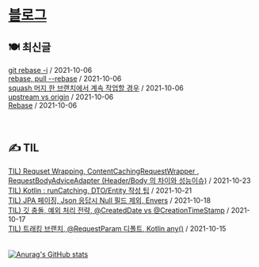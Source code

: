 
# [블로그](https://alkhwa-113.tistory.com/)
##  🍽 최신글
[git rebase -i](https://alkhwa-113.tistory.com/entry/git-rebase-i) / 2021-10-06</br>[rebase, pull --rebase](https://alkhwa-113.tistory.com/entry/rebase-pull-rebase) / 2021-10-06</br>[squash 머지 한 브랜치에서 계속 작업할 경우](https://alkhwa-113.tistory.com/entry/squash-%EB%A8%B8%EC%A7%80-%ED%95%9C-%EB%B8%8C%EB%9E%9C%EC%B9%98%EC%97%90%EC%84%9C-%EA%B3%84%EC%86%8D-%EC%9E%91%EC%97%85%ED%95%A0-%EA%B2%BD%EC%9A%B0) / 2021-10-06</br>[upstream vs origin](https://alkhwa-113.tistory.com/entry/upstream-vs-origin) / 2021-10-06</br>[Rebase](https://alkhwa-113.tistory.com/entry/Rebase) / 2021-10-06</br>
<br>
<br>
##  ✍️ TIL
[TIL) Requset Wrapping, ContentCachingRequestWrapper , RequestBodyAdviceAdapter (Header/Body 의 차이와 성능이슈)](https://alkhwa-113.tistory.com/entry/TIL-Requset-Wrapping-ContentCachingRequestWrapper-RequestBodyAdviceAdapter-HeaderBody-%EC%9D%98-%EC%B0%A8%EC%9D%B4%EC%99%80-%EC%84%B1%EB%8A%A5%EC%9D%B4%EC%8A%88) / 2021-10-23</br>[TIL) Kotlin : runCatching, DTO/Entity 작성 팁](https://alkhwa-113.tistory.com/entry/TIL-Kotlin-runCatching-DTOEntity-%EC%9E%91%EC%84%B1-%ED%8C%81) / 2021-10-21</br>[TIL) JPA 페이징, Json 응답시 Null 필드 제외, Envers](https://alkhwa-113.tistory.com/entry/TIL-JPA-%ED%8E%98%EC%9D%B4%EC%A7%95-Json-%EC%9D%91%EB%8B%B5%EC%8B%9C-Null-%ED%95%84%EB%93%9C-%EC%A0%9C%EC%99%B8-Envers) / 2021-10-18</br>[TIL) 깃 충돌, 예외 처리 전략, @CreatedDate vs @CreationTimeStamp](https://alkhwa-113.tistory.com/entry/TIL-%EA%B9%83-%EC%B6%A9%EB%8F%8C-%EC%98%88%EC%99%B8-%EC%B2%98%EB%A6%AC-%EC%A0%84%EB%9E%B5-CreatedDate-vs-CreationTimeStamp) / 2021-10-17</br>[TIL) 트래킹 브랜치, @RequestParam 디폴트, Kotlin any()](https://alkhwa-113.tistory.com/entry/TIL-%ED%8A%B8%EB%9E%98%ED%82%B9-%EB%B8%8C%EB%9E%9C%EC%B9%98-RequestParam-%EB%94%94%ED%8F%B4%ED%8A%B8-Kotlin-any) / 2021-10-15</br>
<br>
<br>
[![Anurag's GitHub stats](https://github-readme-stats.vercel.app/api?username=cmg1411&theme=synthwave&show_icons=true&count_private=true)](https://github.com/anuraghazra/github-readme-stats)
